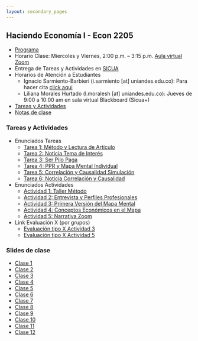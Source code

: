 ```yaml
---
layout: secondary_pages
---
```


## Haciendo Economía I - Econ 2205

- [Programa](he1/Syllabus_HE1.pdf)
- Horario Clase: Miercoles y Viernes, 2:00 p.m. – 3:15 p.m. [Aula virtual Zoom](https://uniandes-edu-co.zoom.us/j/82680545784)
- Entrega de Tareas y Actividades en [SICUA](https://sicuaplus.uniandes.edu.co/)
- Horarios de Atención a Estudiantes
	- Ignacio Sarmiento-Barbieri (i.sarmiento [at] uniandes.edu.co): Para hacer cita [click aqui](https://calendly.com/i-sarmiento/horarios-atencion-estudiantes)
	- Liliana Morales Hurtado (l.moralesh [at] uniandes.edu.co):  Jueves de 9:00 a 10:00 am en sala virtual Blackboard (Sicua+)
- [Tareas y Actividades](#tareas-y-actividades) 
- [Notas de clase](#notas-de-clase) 

	
 
### Tareas y Actividades
- Enunciados Tareas
	-  [Tarea 1: Método y Lectura de Artículo](he1/talleres/he1-20211-ndr-enunciado-t1-leer-teeth.pdf)
	-  [Tarea 2: Noticia Tema de Interés](he1/talleres/he1-20211-ndr-enunciado-t2-noticia-tema-interes.pdf)
	-  [Tarea 3: Ser Pilo Paga](he1/talleres/he1-20211-ndr-enunciado-t3-ser-pilo-paga.pdf)
	-  [Tarea 4: PPR y Mapa Mental Individual](he1/talleres/he1-20211-ndr-enunciado-a4-conceptos-mapa.pdf)
	-  [Tarea 5: Correlación y Causalidad Simulación](he1/talleres/he1-20211-ndr-enunciado-t5-correl-y-causa.pdf)
	-  [Tarea 6: Noticia Correlación y Causalidad](he1/talleres/he1-20211-ndr-enunciado-t6-falacia.pdf)
- Enunciados Actividades
	-  [Actividad 1: Taller Método](he1/talleres/he1-20211-ndr-enunciado-a1-taller-metodo.pdf)
	-  [Actividad 2: Entrevista y Perfiles Profesionales](he1/talleres/he1-20211-ndr-enunciado-a2-entrevista.pdf)
	-  [Actividad 3: Primera Versión del Mapa Mental](he1/talleres/he1-20211-ndr-enunciado-a3-primer-mapa.pdf)
	-  [Actividad 4: Conceptos Económicos en el Mapa](he1/talleres/he1-20211-ndr-enunciado-a4-conceptos-mapa.pdf)
	-  [Actividad 5: Narrativa Zoom](he1/talleres/he1-20211-ndr-enunciado-a5-narrativa-zoom.pdf)
- Link Evaluación X (por grupos) 
	-  [Evaluación tipo X Actividad 3](https://docs.google.com/forms/d/e/1FAIpQLSdx5qAaOu0zScf4vL8M-YH8j0D0Rr17aLCKbo5Iyls-OA65RQ/formResponse)
	-  [Evaluación tipo X Actividad 5]()

### Slides de clase

- [Clase 1](he1/clases/Lecture1.pdf)
- [Clase 2](he1/clases/Lecture2.pdf)
- [Clase 3](he1/clases/Lecture3.pdf)
- [Clase 4](he1/clases/Lecture4.pdf)
- [Clase 5](he1/clases/Lecture5.pdf)
- [Clase 6](he1/clases/Lecture6.pdf)
- [Clase 7](he1/clases/Lecture7.pdf)
- [Clase 8](he1/clases/Lecture8.pdf)
- [Clase 9](he1/clases/Lecture9.pdf)
- [Clase 10](he1/clases/Lecture10.pdf)
- [Clase 11](he1/clases/Lecture11.pdf)
- [Clase 12](he1/clases/Lecture12.pdf)


